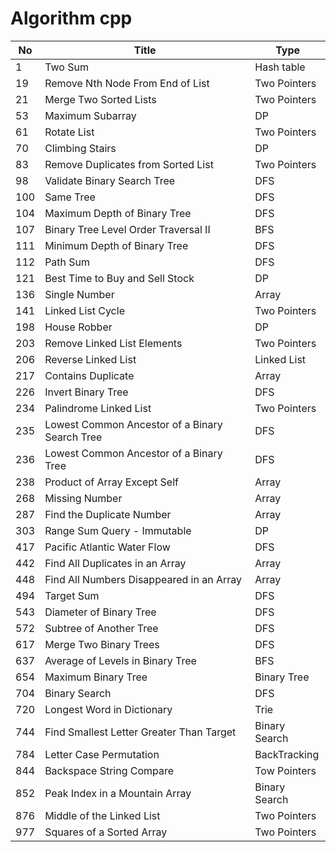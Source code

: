 # Algorithm cpp

| No  | Title                                          | Type          |
| --- | ---------------------------------------------- | ------------- |
| 1   | Two Sum                                        | Hash table    |
| 19  | Remove Nth Node From End of List               | Two Pointers  |
| 21  | Merge Two Sorted Lists                         | Two Pointers  |
| 53  | Maximum Subarray                               | DP            |
| 61  | Rotate List                                    | Two Pointers  |
| 70  | Climbing Stairs                                | DP            |
| 83  | Remove Duplicates from Sorted List             | Two Pointers  |
| 98  | Validate Binary Search Tree                    | DFS           |
| 100 | Same Tree                                      | DFS           |
| 104 | Maximum Depth of Binary Tree                   | DFS           |
| 107 | Binary Tree Level Order Traversal II           | BFS           |
| 111 | Minimum Depth of Binary Tree                   | DFS           |
| 112 | Path Sum                                       | DFS           |
| 121 | Best Time to Buy and Sell Stock                | DP            |
| 136 | Single Number                                  | Array         |
| 141 | Linked List Cycle                              | Two Pointers  |
| 198 | House Robber                                   | DP            |
| 203 | Remove Linked List Elements                    | Two Pointers  |
| 206 | Reverse Linked List                            | Linked List   |
| 217 | Contains Duplicate                             | Array         |
| 226 | Invert Binary Tree                             | DFS           |
| 234 | Palindrome Linked List                         | Two Pointers  |
| 235 | Lowest Common Ancestor of a Binary Search Tree | DFS           |
| 236 | Lowest Common Ancestor of a Binary Tree        | DFS           |
| 238 | Product of Array Except Self                   | Array         |
| 268 | Missing Number                                 | Array         |
| 287 | Find the Duplicate Number                      | Array         |
| 303 | Range Sum Query - Immutable                    | DP            |
| 417 | Pacific Atlantic Water Flow                    | DFS           |
| 442 | Find All Duplicates in an Array                | Array         |
| 448 | Find All Numbers Disappeared in an Array       | Array         |
| 494 | Target Sum                                     | DFS           |
| 543 | Diameter of Binary Tree                        | DFS           |
| 572 | Subtree of Another Tree                        | DFS           |
| 617 | Merge Two Binary Trees                         | DFS           |
| 637 | Average of Levels in Binary Tree               | BFS           |
| 654 | Maximum Binary Tree                            | Binary Tree   |
| 704 | Binary Search                                  | DFS           |
| 720 | Longest Word in Dictionary                     | Trie          |
| 744 | Find Smallest Letter Greater Than Target       | Binary Search |
| 784 | Letter Case Permutation                        | BackTracking  |
| 844 | Backspace String Compare                       | Tow Pointers  |
| 852 | Peak Index in a Mountain Array                 | Binary Search |
| 876 | Middle of the Linked List                      | Two Pointers  |
| 977 | Squares of a Sorted Array                      | Two Pointers  |
